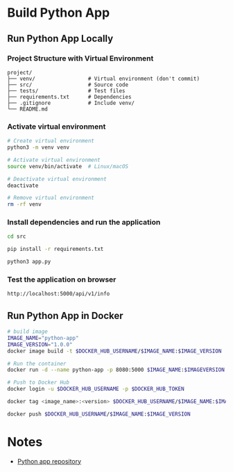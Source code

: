 # Build Python App

## Run Python App Locally

### Project Structure with Virtual Environment
```
project/
├── venv/                 # Virtual environment (don't commit)
├── src/                  # Source code
├── tests/                # Test files
├── requirements.txt      # Dependencies
├── .gitignore            # Include venv/
└── README.md
```

### Activate virtual environment

```bash
# Create virtual environment
python3 -m venv venv

# Activate virtual environment
source venv/bin/activate  # Linux/macOS

# Deactivate virtual environment
deactivate

# Remove virtual environment
rm -rf venv
```

### Install dependencies and run the application

```bash
cd src

pip install -r requirements.txt

python3 app.py
```

### Test the application on browser

```bash
http://localhost:5000/api/v1/info
```

## Run Python App in Docker

``` bash
# build image
IMAGE_NAME="python-app"
IMAGE_VERSION="1.0.0"
docker image build -t $DOCKER_HUB_USERNAME/$IMAGE_NAME:$IMAGE_VERSION .

# Run the container
docker run -d --name python-app -p 8080:5000 $IMAGE_NAME:$IMAGEVERSION

# Push to Docker Hub
docker login -u $DOCKER_HUB_USERNAME -p $DOCKER_HUB_TOKEN

docker tag <image_name>:<version> $DOCKER_HUB_USERNAME/$IMAGE_NAME:$IMAGE_VERSION

docker push $DOCKER_HUB_USERNAME/$IMAGE_NAME:$IMAGE_VERSION
```

# Notes
- [Python app repository](https://github.com/ricardoandre97/python-app)
